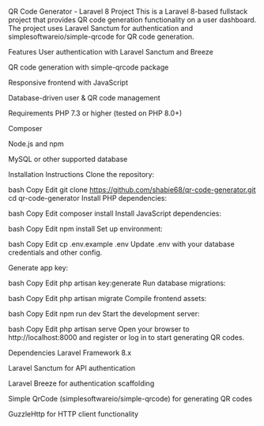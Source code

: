 QR Code Generator - Laravel 8 Project
This is a Laravel 8-based fullstack project that provides QR code generation functionality on a user dashboard. The project uses Laravel Sanctum for authentication and simplesoftwareio/simple-qrcode for QR code generation.

Features
User authentication with Laravel Sanctum and Breeze

QR code generation with simple-qrcode package

Responsive frontend with JavaScript

Database-driven user & QR code management

Requirements
PHP 7.3 or higher (tested on PHP 8.0+)

Composer

Node.js and npm

MySQL or other supported database

Installation Instructions
Clone the repository:

bash
Copy
Edit
git clone https://github.com/shabie68/qr-code-generator.git
cd qr-code-generator
Install PHP dependencies:

bash
Copy
Edit
composer install
Install JavaScript dependencies:

bash
Copy
Edit
npm install
Set up environment:

bash
Copy
Edit
cp .env.example .env
Update .env with your database credentials and other config.

Generate app key:

bash
Copy
Edit
php artisan key:generate
Run database migrations:

bash
Copy
Edit
php artisan migrate
Compile frontend assets:

bash
Copy
Edit
npm run dev
Start the development server:

bash
Copy
Edit
php artisan serve
Open your browser to http://localhost:8000 and register or log in to start generating QR codes.

Dependencies
Laravel Framework 8.x

Laravel Sanctum for API authentication

Laravel Breeze for authentication scaffolding

Simple QrCode (simplesoftwareio/simple-qrcode) for generating QR codes

GuzzleHttp for HTTP client functionality
